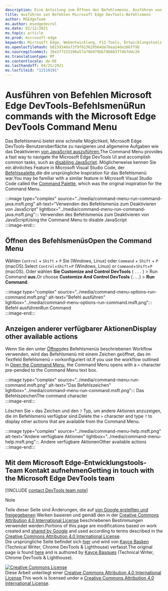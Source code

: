 ```yaml
---
description: Eine Anleitung zum Öffnen des Befehlsmenüs, Ausführen von Befehlen, Überprüfen anderer Aktionen und vieles mehr.
title: Ausführen von Befehlen Microsoft Edge DevTools-Befehlsmenü
author: MSEdgeTeam
ms.author: msedgedevrel
ms.date: 02/12/2021
ms.topic: article
ms.prod: microsoft-edge
keywords: Microsoft Edge, Webentwicklung, F12-Tools, Entwicklungstools
ms.openlocfilehash: b815934da73f9f023629564da7bea14da166ff9b
ms.sourcegitcommit: 16e2f7232196a57a70b979bbf8b663774b7ddc20
ms.translationtype: MT
ms.contentlocale: de-DE
ms.lasthandoff: 04/25/2021
ms.locfileid: "11519191"
---
```

<!-- Copyright Kayce Basques 

   Licensed under the Apache License, Version 2.0 (the "License");
   you may not use this file except in compliance with the License.
   You may obtain a copy of the License at

       https://www.apache.org/licenses/LICENSE-2.0

   Unless required by applicable law or agreed to in writing, software
   distributed under the License is distributed on an "AS IS" BASIS,
   WITHOUT WARRANTIES OR CONDITIONS OF ANY KIND, either express or implied.
   See the License for the specific language governing permissions and
   limitations under the License.  -->  

# <a name="run-commands-with-the-microsoft-edge-devtools-command-menu"></a><span data-ttu-id="51855-104">Ausführen von Befehlen Microsoft Edge DevTools-Befehlsmenü</span><span class="sxs-lookup"><span data-stu-id="51855-104">Run commands with the Microsoft Edge DevTools Command Menu</span></span>  

<span data-ttu-id="51855-105">Das Befehlsmenü bietet eine schnelle Möglichkeit, Microsoft Edge DevTools-Benutzeroberfläche zu navigieren und allgemeine Aufgaben wie das Deaktivieren [von JavaScript auszuführen.][JavascriptDisable]</span><span class="sxs-lookup"><span data-stu-id="51855-105">The Command Menu provides a fast way to navigate the Microsoft Edge DevTools UI and accomplish common tasks, such as [disabling JavaScript][JavascriptDisable].</span></span>  <span data-ttu-id="51855-106">Möglicherweise kennen Sie ein ähnliches Feature in Microsoft Visual Studio Code, der [Befehlspalette,][VisualStudioCodeUICommandPalette]die die ursprüngliche Inspiration für das Befehlsmenü war.</span><span class="sxs-lookup"><span data-stu-id="51855-106">You may be familiar with a similar feature in Microsoft Visual Studio Code called the [Command Palette][VisualStudioCodeUICommandPalette], which was the original inspiration for the Command Menu.</span></span>  

:::image type="complex" source="../media/command-menu-run-command-java.msft.png" alt-text="Verwenden des Befehlsmenüs zum Deaktivieren von JavaScript" lightbox="../media/command-menu-run-command-java.msft.png":::
   <span data-ttu-id="51855-108">Verwenden des Befehlsmenüs zum Deaktivieren von JavaScript</span><span class="sxs-lookup"><span data-stu-id="51855-108">Using the Command Menu to disable JavaScript</span></span>  
:::image-end:::  

## <a name="open-the-command-menu"></a><span data-ttu-id="51855-109">Öffnen des Befehlsmenüs</span><span class="sxs-lookup"><span data-stu-id="51855-109">Open the Command Menu</span></span>  

<span data-ttu-id="51855-110">Wählen `Control` + `Shift` + `P` Sie \(Windows, Linux\) oder `Command` + `Shift` + `P` \(macOS\).</span><span class="sxs-lookup"><span data-stu-id="51855-110">Select `Control`+`Shift`+`P` \(Windows, Linux\) or `Command`+`Shift`+`P` \(macOS\).</span></span> <span data-ttu-id="51855-111">Oder wählen **Sie Customize and Control DevTools** \( `...` \) > Run Command **aus.**</span><span class="sxs-lookup"><span data-stu-id="51855-111">Or choose **Customize And Control DevTools** \(`...`\) > **Run Command**.</span></span>  

:::image type="complex" source="../media/command-menu-options-run-command.msft.png" alt-text="Befehl ausführen" lightbox="../media/command-menu-options-run-command.msft.png":::
   <span data-ttu-id="51855-113">Befehl ausführen</span><span class="sxs-lookup"><span data-stu-id="51855-113">Run Command</span></span>  
:::image-end:::  

## <a name="display-other-available-actions"></a><span data-ttu-id="51855-114">Anzeigen anderer verfügbarer Aktionen</span><span class="sxs-lookup"><span data-stu-id="51855-114">Display other available actions</span></span>  

<span data-ttu-id="51855-115">Wenn Sie den unter [Öffnen](#open-the-command-menu)des Befehlsmenüs beschriebenen Workflow verwenden, wird das Befehlsmenü mit einem Zeichen geöffnet, das im Textfeld Befehlsmenü `>` vorkonfiguriert ist.</span><span class="sxs-lookup"><span data-stu-id="51855-115">If you use the workflow outlined in [Open the Command Menu](#open-the-command-menu), the Command Menu opens with a `>` character pre-pended to the Command Menu text box.</span></span>  

:::image type="complex" source="../media/command-menu-run-command.msft.png" alt-text="Das Befehlszeichen" lightbox="../media/command-menu-run-command.msft.png":::
   <span data-ttu-id="51855-117">Das Befehlszeichen</span><span class="sxs-lookup"><span data-stu-id="51855-117">The command character</span></span>  
:::image-end:::  

<span data-ttu-id="51855-118">Löschen Sie `>` das Zeichen und den `?` Typ, um andere Aktionen anzuzeigen, die im Befehlsmenü verfügbar sind.</span><span class="sxs-lookup"><span data-stu-id="51855-118">Delete the `>` character and type `?` to display other actions that are available from the Command Menu.</span></span>  

:::image type="complex" source="../media/command-menu-help.msft.png" alt-text="Andere verfügbare Aktionen" lightbox="../media/command-menu-help.msft.png":::
   <span data-ttu-id="51855-120">Andere verfügbare Aktionen</span><span class="sxs-lookup"><span data-stu-id="51855-120">Other available actions</span></span>  
:::image-end:::  

## <a name="getting-in-touch-with-the-microsoft-edge-devtools-team"></a><span data-ttu-id="51855-121">Mit dem Microsoft Edge-Entwicklungstools-Team Kontakt aufnehmen</span><span class="sxs-lookup"><span data-stu-id="51855-121">Getting in touch with the Microsoft Edge DevTools team</span></span>  

[!INCLUDE [contact DevTools team note](../includes/contact-devtools-team-note.md)]  

<!-- links -->  

[JavascriptDisable]: ../javascript/disable.md "Deaktivieren von JavaScript mit Microsoft Edge DevTools | Microsoft Docs"  

[VisualStudioCodeUICommandPalette]: https://code.visualstudio.com/docs/getstarted/userinterface#_command-palette "Befehlspalette – Visual Studio Code Benutzeroberfläche"  

> [!NOTE]
> <span data-ttu-id="51855-124">Teile dieser Seite sind Änderungen, die auf [von Google erstellten und freigegebenen][GoogleSitePolicies] Werken basieren und gemäß den in der [Creative Commons Attribution 4.0 International License][CCA4IL] beschriebenen Bestimmungen verwendet werden.</span><span class="sxs-lookup"><span data-stu-id="51855-124">Portions of this page are modifications based on work created and [shared by Google][GoogleSitePolicies] and used according to terms described in the [Creative Commons Attribution 4.0 International License][CCA4IL].</span></span>  
> <span data-ttu-id="51855-125">Die ursprüngliche Seite befindet sich [hier](https://developers.google.com/web/tools/chrome-devtools/command-menu/index) und wird von [Kayce Basken][KayceBasques] \(Technical Writer, Chrome DevTools \& Lighthouse\) verfasst.</span><span class="sxs-lookup"><span data-stu-id="51855-125">The original page is found [here](https://developers.google.com/web/tools/chrome-devtools/command-menu/index) and is authored by [Kayce Basques][KayceBasques] \(Technical Writer, Chrome DevTools \& Lighthouse\).</span></span>  

[![Creative Commons License][CCby4Image]][CCA4IL]  
<span data-ttu-id="51855-127">Diese Arbeit unterliegt einer [Creative Commons Attribution 4.0 International License][CCA4IL].</span><span class="sxs-lookup"><span data-stu-id="51855-127">This work is licensed under a [Creative Commons Attribution 4.0 International License][CCA4IL].</span></span>  

[CCA4IL]: https://creativecommons.org/licenses/by/4.0  
[CCby4Image]: https://i.creativecommons.org/l/by/4.0/88x31.png  
[GoogleSitePolicies]: https://developers.google.com/terms/site-policies  
[KayceBasques]: https://developers.google.com/web/resources/contributors/kaycebasques  
